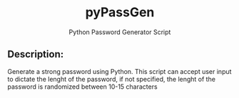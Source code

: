 <div align="center">
  <h1>pyPassGen</h1>
  <p>Python Password Generator Script</p>
</div>

## Description:
Generate a strong password using Python. This script can accept user input to dictate the lenght of the password, if not specified, the lenght of the password is randomized between 10-15 characters

